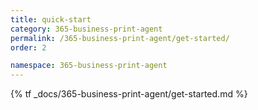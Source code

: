 ```yaml
---
title: quick-start
category: 365-business-print-agent
permalink: /365-business-print-agent/get-started/
order: 2

namespace: 365-business-print-agent
---
```


{% tf _docs/365-business-print-agent/get-started.md %}